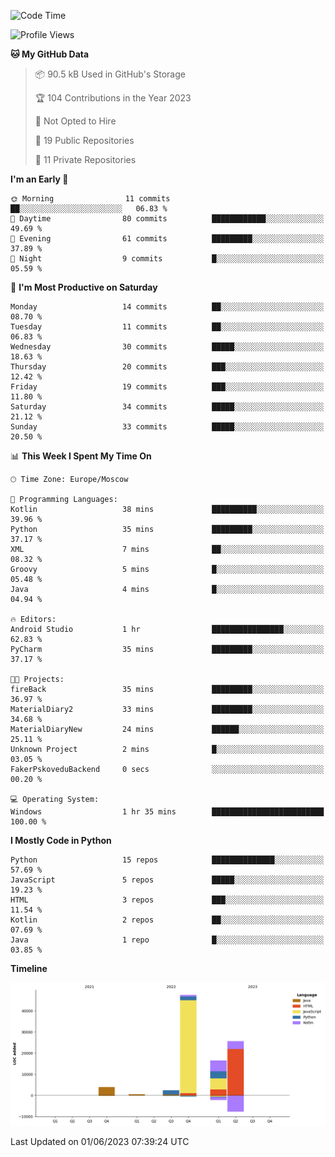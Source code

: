 <!--START_SECTION:waka-->
![Code Time](http://img.shields.io/badge/Code%20Time-100%20hrs%2056%20mins-blue)

![Profile Views](http://img.shields.io/badge/Profile%20Views-0-blue)

**🐱 My GitHub Data** 

> 📦 90.5 kB Used in GitHub's Storage 
 > 
> 🏆 104 Contributions in the Year 2023
 > 
> 🚫 Not Opted to Hire
 > 
> 📜 19 Public Repositories 
 > 
> 🔑 11 Private Repositories 
 > 
**I'm an Early 🐤** 

```text
🌞 Morning                11 commits          ██░░░░░░░░░░░░░░░░░░░░░░░   06.83 % 
🌆 Daytime                80 commits          ████████████░░░░░░░░░░░░░   49.69 % 
🌃 Evening                61 commits          █████████░░░░░░░░░░░░░░░░   37.89 % 
🌙 Night                  9 commits           █░░░░░░░░░░░░░░░░░░░░░░░░   05.59 % 
```
📅 **I'm Most Productive on Saturday** 

```text
Monday                   14 commits          ██░░░░░░░░░░░░░░░░░░░░░░░   08.70 % 
Tuesday                  11 commits          ██░░░░░░░░░░░░░░░░░░░░░░░   06.83 % 
Wednesday                30 commits          █████░░░░░░░░░░░░░░░░░░░░   18.63 % 
Thursday                 20 commits          ███░░░░░░░░░░░░░░░░░░░░░░   12.42 % 
Friday                   19 commits          ███░░░░░░░░░░░░░░░░░░░░░░   11.80 % 
Saturday                 34 commits          █████░░░░░░░░░░░░░░░░░░░░   21.12 % 
Sunday                   33 commits          █████░░░░░░░░░░░░░░░░░░░░   20.50 % 
```


📊 **This Week I Spent My Time On** 

```text
🕑︎ Time Zone: Europe/Moscow

💬 Programming Languages: 
Kotlin                   38 mins             ██████████░░░░░░░░░░░░░░░   39.96 % 
Python                   35 mins             █████████░░░░░░░░░░░░░░░░   37.17 % 
XML                      7 mins              ██░░░░░░░░░░░░░░░░░░░░░░░   08.32 % 
Groovy                   5 mins              █░░░░░░░░░░░░░░░░░░░░░░░░   05.48 % 
Java                     4 mins              █░░░░░░░░░░░░░░░░░░░░░░░░   04.94 % 

🔥 Editors: 
Android Studio           1 hr                ████████████████░░░░░░░░░   62.83 % 
PyCharm                  35 mins             █████████░░░░░░░░░░░░░░░░   37.17 % 

🐱‍💻 Projects: 
fireBack                 35 mins             █████████░░░░░░░░░░░░░░░░   36.97 % 
MaterialDiary2           33 mins             █████████░░░░░░░░░░░░░░░░   34.68 % 
MaterialDiaryNew         24 mins             ██████░░░░░░░░░░░░░░░░░░░   25.11 % 
Unknown Project          2 mins              █░░░░░░░░░░░░░░░░░░░░░░░░   03.05 % 
FakerPskoveduBackend     0 secs              ░░░░░░░░░░░░░░░░░░░░░░░░░   00.20 % 

💻 Operating System: 
Windows                  1 hr 35 mins        █████████████████████████   100.00 % 
```

**I Mostly Code in Python** 

```text
Python                   15 repos            ██████████████░░░░░░░░░░░   57.69 % 
JavaScript               5 repos             █████░░░░░░░░░░░░░░░░░░░░   19.23 % 
HTML                     3 repos             ███░░░░░░░░░░░░░░░░░░░░░░   11.54 % 
Kotlin                   2 repos             ██░░░░░░░░░░░░░░░░░░░░░░░   07.69 % 
Java                     1 repo              █░░░░░░░░░░░░░░░░░░░░░░░░   03.85 % 
```



**Timeline**

![Lines of Code chart](https://raw.githubusercontent.com/Adlemex/Adlemex/main/assets/bar_graph.png)


 Last Updated on 01/06/2023 07:39:24 UTC
<!--END_SECTION:waka-->
